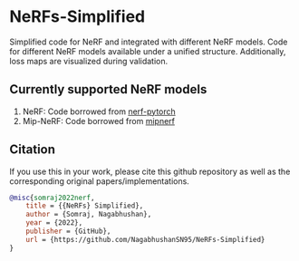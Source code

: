 # NeRFs-Simplified
Simplified code for NeRF and integrated with different NeRF models. 
Code for different NeRF models available under a unified structure.
Additionally, loss maps are visualized during validation.


## Currently supported NeRF models
1. NeRF: Code borrowed from [nerf-pytorch](https://github.com/yenchenlin/nerf-pytorch)
2. Mip-NeRF: Code borrowed from [mipnerf](https://github.com/google/mipnerf)


## Citation

If you use this in your work, please cite this github repository as well as the corresponding original papers/implementations.

```bibtex
@misc{somraj2022nerf,
    title = {{NeRFs} Simplified},
    author = {Somraj, Nagabhushan},
    year = {2022},
    publisher = {GitHub},
    url = {https://github.com/NagabhushanSN95/NeRFs-Simplified}
}
```
